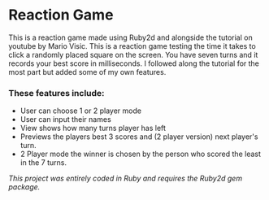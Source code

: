 # Reaction Game

This is a reaction game made using Ruby2d and alongside the tutorial on youtube by Mario Visic. This is a reaction game testing the time it takes to click a randomly placed square on the screen. You have seven turns and it records your best score in milliseconds. I followed along the tutorial for the most part but added some of my own features.

### These features include:
- User can choose 1 or 2 player mode
- User can input their names
- View shows how many turns player has left
- Previews the players best 3 scores and (2 player version) next player's turn.
- 2 Player mode the winner is chosen by the person who scored the least in the 7 turns.

*This project was entirely coded in Ruby and requires the Ruby2d gem package.*
